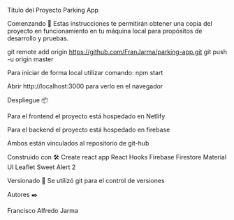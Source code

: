 Título del Proyecto
Parking App

Comenzando 🚀
Estas instrucciones te permitirán obtener una copia del proyecto en funcionamiento en tu máquina local para propósitos de desarrollo y pruebas.

git remote add origin https://github.com/FranJarma/parking-app.git
git push -u origin master

Para iniciar de forma local utilizar comando: npm start

Abrir http://localhost:3000 para verlo en el navegador

Despliegue 📦

Para el frontend el proyecto está hospedado en Netlify

Para el backend el proyecto está hospedado en firebase

Ambos están vinculados al repositorio de git-hub

Construido con 🛠️
Create react app
React Hooks
Firebase
Firestore
Material UI
Leaflet
Sweet Alert 2

Versionado 📌
Se utilizó git para el control de versiones

Autores ✒️

Francisco Alfredo Jarma
